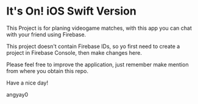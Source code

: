 # It's On! iOS Swift Version
This Project is for planing videogame matches, with this app you can chat with your friend using Firebase.

This project doesn't contain Firebase IDs, so yo first need to create a project in Firebase Console, then make changes here.

Please feel free to improve the application, just remember make mention from where you obtain this repo.


Have a nice day!

angyay0
